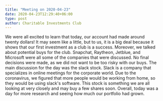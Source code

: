 ```yaml
---
title: "Meeting on 2020-04-23"
date: 2020-04-23T12:29:40+06:00
type: post
author: Charitable Investments Club
---
```

We were all excited to learn that today, our account had made around twenty dollars! It may seem like a little, but to us, it is a big deal because it shows that our first investment as a club is a success. Moreover, we talked about potential buys for the club. Snapchat, Raytheon, Jetblue, and Microsoft were all some of the companies that were discussed. No final decisions were made, as we did not want to be too risky with our buys. The main discussion for the day was the slack stock. Slack is a company that specializes in online meetings for the corporate world. Due to the coronavirus, we figured that more people would be working from home, so they would be using slack's software. This stock is something we are all looking at very closely and may buy a few shares soon. Overall, today was a day for more research and seeing how much our portfolio had grown.


